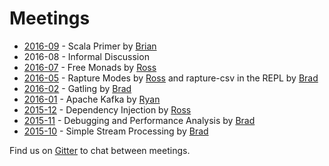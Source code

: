 # Meetings

* [2016-09](2016-09.md) - Scala Primer by [Brian](https://github.com/bhoward)
*  2016-08              - Informal Discussion
* [2016-07](2016-07.md) - Free Monads by [Ross](https://twitter.com/rossabaker)
* [2016-05](2016-05.md) - Rapture Modes by [Ross](https://twitter.com/rossabaker) and rapture-csv in the REPL by [Brad](https://twitter.com/bfritz)
* [2016-02](2016-02.md) - Gatling by [Brad](https://twitter.com/bfritz)
* [2016-01](2016-01.md) - Apache Kafka by [Ryan](https://twitter.com/ryan_d_hartman)
* [2015-12](2015-12.md) - Dependency Injection by [Ross](https://twitter.com/rossabaker)
* [2015-11](2015-11.md) - Debugging and Performance Analysis by [Brad](https://twitter.com/bfritz)
* [2015-10](2015-10.md) - Simple Stream Processing by [Brad](https://twitter.com/bfritz)

Find us on [Gitter](https://gitter.im/indyscala/chat) to chat between meetings.
